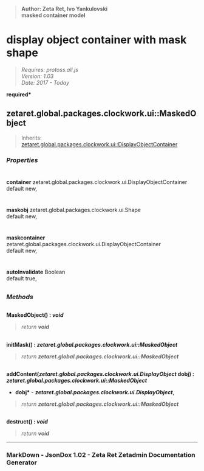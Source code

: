 > __Author: Zeta Ret, Ivo Yankulovski__  
> __masked container model__  
# display object container with mask shape  
> *Requires: protoss.all.js*  
> *Version: 1.03*  
> *Date: 2017 - Today*  

__required*__

## zetaret.global.packages.clockwork.ui::MaskedObject  
> Inherits: [zetaret.global.packages.clockwork.ui::DisplayObjectContainer](DisplayObjectContainer.md)  

### *Properties*  

#  
__container__ zetaret.global.packages.clockwork.ui.DisplayObjectContainer  
default new,   

#  
__maskobj__ zetaret.global.packages.clockwork.ui.Shape  
default new,   

#  
__maskcontainer__ zetaret.global.packages.clockwork.ui.DisplayObjectContainer  
default new,   

#  
__autoInvalidate__ Boolean  
default true,   


##  
### *Methods*  

##  
__MaskedObject() : *void*__  
  
> *return __void__*  

##  
__initMask() : *zetaret.global.packages.clockwork.ui::MaskedObject*__  
  
> *return __zetaret.global.packages.clockwork.ui::MaskedObject__*  

##  
__addContent(*zetaret.global.packages.clockwork.ui.DisplayObject* dobj) : *zetaret.global.packages.clockwork.ui::MaskedObject*__  
  
- __dobj*__ - __*zetaret.global.packages.clockwork.ui.DisplayObject*__,   
> *return __zetaret.global.packages.clockwork.ui::MaskedObject__*  

##  
__destruct() : *void*__  
  
> *return __void__*  

---  
### MarkDown - JsonDox 1.02 - Zeta Ret Zetadmin Documentation Generator